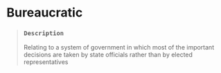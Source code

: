 # Bureaucratic

> ### `Description`
>
> Relating to a system of government in which most of the important decisions are taken by state officials rather than by elected representatives
